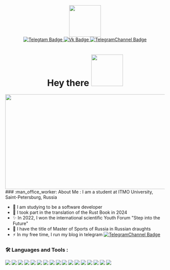 <div id="header" align="center">
  <img src="https://media.giphy.com/media/v1.Y2lkPTc5MGI3NjExYmM1OHlsMzh2cnlwZWVlbGo2ZGtpMzRwdmJmdGhoZ3I5anVwdmY2dSZlcD12MV9pbnRlcm5hbF9naWZfYnlfaWQmY3Q9Zw/bAplZhiLAsNnG/giphy.gif" width="100"/>
</div>
<div id="badges" align="center">
  <a href="https://t.me/danp1t">
  <img src="https://img.shields.io/badge/Telegram-grey?logo=telegram&logoColor=white&style=for-the-badge" alt="Telegtam Badge"/>
  </a>
  <a href="https://vk.com/danp1t">
  <img src="https://img.shields.io/badge/VK-blue?logo=vk&logoColor=white&style=for-the-badge" alt="Vk Badge"/>
   </a>
  <a href="https://t.me/koddanila">
  <img src="https://img.shields.io/badge/Telegram%20Channel-white?logo=telegram&logoColor=black&style=for-the-badge" alt="TelegramChannel Badge"/>
   </a>
</div>
<div id="stat" align="center">
  <img src="https://komarev.com/ghpvc/?username=danp1t&style=flat-square&color=blue" alt=""/>
</div>
<div id="hello" align="center">
  <h1>
  Hey there
  <img src="https://media.giphy.com/media/v1.Y2lkPTc5MGI3NjExMHI0djVtazNwNHRocDRjYXY1cmhhdTQwd2oybWRwbHg0OTllb25ucyZlcD12MV9pbnRlcm5hbF9naWZfYnlfaWQmY3Q9Zw/dzaUX7CAG0Ihi/giphy.gif" width="100px"/>
</h1>
</div>
<div align="center">
  <img src="https://media.giphy.com/media/v1.Y2lkPTc5MGI3NjExOHZ2c3FzaTRrYzZ0aXI4cjYxdml4MTM1YjRjNnRlaHkzZTd3NGVoNyZlcD12MV9pbnRlcm5hbF9naWZfYnlfaWQmY3Q9Zw/L8K62iTDkzGX6/giphy.gif" width="600" height="300"/>
</div>
### :man_office_worker: About Me :
I am a student at ITMO University, Saint-Petersburg, Russia

- :telescope: I am studying to be a software developer
- :seedling: I took part in the translation of the Rust Book in 2024
- :sparkles: In 2022, I won the international scientific Youth Forum "Step into the Future"
- :call_me_hand: I have the title of Master of Sports of Russia in Russian draughts
- :zap: In my free time, I run my blog in telegram [![TelegramChannel Badge](https://img.shields.io/badge/Telegram%20Channel-blue?logo=telegram&logoColor=white)](https://t.me/koddanila)


### :hammer_and_wrench: Languages and Tools :
<div>
  <img src="https://github.com/devicons/devicon/blob/master/icons/bash/bash-original.svg">
  <img src="https://github.com/devicons/devicon/blob/master/icons/css3/css3-plain-wordmark.svg">
  <img src="https://github.com/devicons/devicon/blob/master/icons/firefox/firefox-original-wordmark.svg">
  <img src="https://github.com/devicons/devicon/blob/master/icons/git/git-plain-wordmark.svg">
  <img src="https://github.com/devicons/devicon/blob/master/icons/github/github-original-wordmark.svg">
  <img src="https://github.com/devicons/devicon/blob/master/icons/html5/html5-plain-wordmark.svg">
  <img src="https://github.com/devicons/devicon/blob/master/icons/intellij/intellij-original.svg">
  <img src="https://github.com/devicons/devicon/blob/master/icons/java/java-original-wordmark.svg">
  <img src="https://github.com/devicons/devicon/blob/master/icons/jetbrains/jetbrains-original.svg">
  <img src="https://github.com/devicons/devicon/blob/master/icons/json/json-original.svg">
  <img src="https://github.com/devicons/devicon/blob/master/icons/latex/latex-original.svg">
  <img src="https://github.com/devicons/devicon/blob/master/icons/linux/linux-original.svg">
  <img src="https://github.com/devicons/devicon/blob/master/icons/maven/maven-original-wordmark.svg">
  <img src="https://github.com/devicons/devicon/blob/master/icons/pycharm/pycharm-original.svg">
  <img src="https://github.com/devicons/devicon/blob/master/icons/python/python-original-wordmark.svg">
  <img src="https://github.com/devicons/devicon/blob/master/icons/ssh/ssh-original-wordmark.svg">
  <img src="https://github.com/devicons/devicon/blob/master/icons/archlinux/archlinux-original-wordmark.svg">
</div>
<!--
**danp1t/danp1t** is a ✨ _special_ ✨ repository because its `README.md` (this file) appears on your GitHub profile.

Here are some ideas to get you started:

- 🔭 I’m currently working on ...
- 🌱 I’m currently learning ...
- 👯 I’m looking to collaborate on ...
- 🤔 I’m looking for help with ...
- 💬 Ask me about ...
- 📫 How to reach me: ...
- 😄 Pronouns: ...
- ⚡ Fun fact: ...
-->
